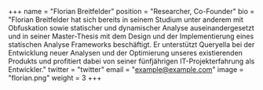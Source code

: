 +++
name = "Florian Breitfelder"
position = "Researcher, Co-Founder"
bio = "Florian Breitfelder hat sich bereits in seinem Studium unter anderem mit Obfuskation sowie statischer und dynamischer Analyse auseinandergesetzt und in seiner Master-Thesis mit dem Design und der Implementierung eines statischen Analyse Frameworks beschäftigt. Er unterstützt Queryella bei der Entwicklung neuer Analysen und der Optimierung unseres existierenden Produkts und profitiert dabei von seiner fünfjährigen IT-Projekterfahrung als Entwickler."
twitter = "twitter"
email = "example@example.com"
image = "florian.png"
weight = 3
+++
